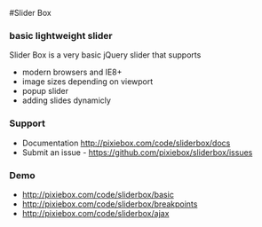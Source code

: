 #Slider Box
### basic lightweight slider

Slider Box is a very basic jQuery slider that supports
* modern browsers and IE8+
* image sizes depending on viewport
* popup slider
* adding slides dynamicly

### Support
* Documentation http://pixiebox.com/code/sliderbox/docs
* Submit an issue - https://github.com/pixiebox/sliderbox/issues

### Demo
* http://pixiebox.com/code/sliderbox/basic
* http://pixiebox.com/code/sliderbox/breakpoints
* http://pixiebox.com/code/sliderbox/ajax